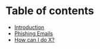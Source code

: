 # Table of contents

* [Introduction](README.md)
* [Phishing Emails](first-question.md)
* [How can I do X?](second-question.md)

